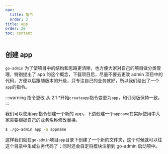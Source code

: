 ```yaml
---
nav:
  title: 指令
  order: 3
title: app
order: 20
toc: content
---
```


## 创建 app

`go-admin` 为了使项目中的结构和思路更清晰，也方便大家对自己的项目做分类管理，特别提出了 app 的这个概念，下载项目后，尽量不要去更改 admin 项目中的代码，方便以后跟随版本的升级，只专注自己的业务就好，所以我们给出了一个`app`的指令。

:::warning 指令更改
从 2.1.\*开始`createapp`指令变更为`app`，和订阅版保持一致。
:::

我们可以使用`app`指令创建一个新的 app，下边创建一个`appname`在实际使用中大家需要根据自己的业务名称修改替换。

```sh
$ ./go-admin app -n appname
```

这样我们就在`go-admin`项目`app`目录下创建了一个新的文件夹，这个时候就可以往这个目录中生成业务代码了；同时还会自定将模块注册到 go-admin 启动项中。
